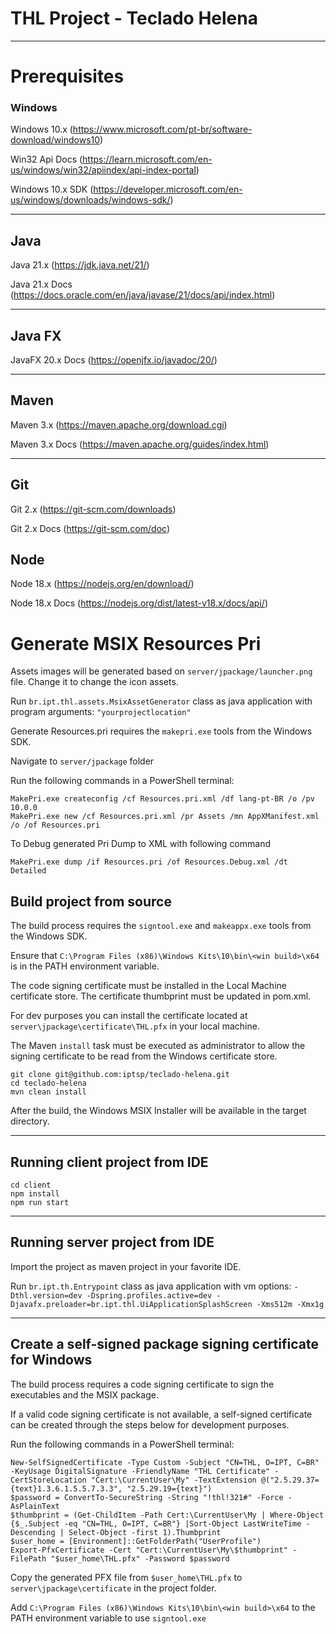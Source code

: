 # THL Project - Teclado Helena

***

# Prerequisites

### Windows

Windows 10.x        (https://www.microsoft.com/pt-br/software-download/windows10)

Win32 Api Docs      (https://learn.microsoft.com/en-us/windows/win32/apiindex/api-index-portal)

Windows 10.x SDK    (https://developer.microsoft.com/en-us/windows/downloads/windows-sdk/)

***

## Java

Java 21.x           (https://jdk.java.net/21/)

Java 21.x Docs      (https://docs.oracle.com/en/java/javase/21/docs/api/index.html)

***

## Java FX

JavaFX 20.x Docs    (https://openjfx.io/javadoc/20/)

***

## Maven

Maven 3.x        (https://maven.apache.org/download.cgi)

Maven 3.x Docs   (https://maven.apache.org/guides/index.html)

***

## Git

Git 2.x         (https://git-scm.com/downloads)

Git 2.x Docs    (https://git-scm.com/doc)

## Node

Node 18.x       (https://nodejs.org/en/download/)

Node 18.x Docs  (https://nodejs.org/dist/latest-v18.x/docs/api/)


# Generate MSIX Resources Pri

Assets images will be generated based on ```server/jpackage/launcher.png``` file. 
Change it to change the icon assets.


Run ```br.ipt.thl.assets.MsixAssetGenerator``` class as java application 
with program arguments: ```"yourprojectlocation"```


Generate Resources.pri requires the `makepri.exe` tools from the Windows SDK.

Navigate to ```server/jpackage``` folder

Run the following commands in a PowerShell terminal:
```
MakePri.exe createconfig /cf Resources.pri.xml /df lang-pt-BR /o /pv 10.0.0
MakePri.exe new /cf Resources.pri.xml /pr Assets /mn AppXManifest.xml /o /of Resources.pri
```

To Debug generated Pri Dump to XML with following command
```
MakePri.exe dump /if Resources.pri /of Resources.Debug.xml /dt Detailed
```

## Build project from source

The build process requires the `signtool.exe` and `makeappx.exe` tools from the Windows SDK.

Ensure that `C:\Program Files (x86)\Windows Kits\10\bin\<win build>\x64` is in the PATH environment variable.

The code signing certificate must be installed in the Local Machine certificate store. 
The certificate thumbprint must be updated in pom.xml.

For dev purposes you can install the certificate located at ```server\jpackage\certificate\THL.pfx``` in your local machine.

The Maven ```install``` task must be executed as administrator to allow the signing certificate to be read from the Windows certificate store.

```
git clone git@github.com:iptsp/teclado-helena.git
cd teclado-helena
mvn clean install 
```

After the build, the Windows MSIX Installer will be available in the target directory.


***

## Running client project from IDE

```
cd client
npm install
npm run start
```

***

## Running server project from IDE

Import the project as maven project in your favorite IDE.

Run ```br.ipt.th.Entrypoint``` class as java application with vm
options: ```-Dthl.version=dev -Dspring.profiles.active=dev -Djavafx.preloader=br.ipt.thl.UiApplicationSplashScreen -Xms512m -Xmx1g```


***

## Create a self-signed package signing certificate for Windows

The build process requires a code signing certificate to sign the executables and the MSIX package.

If a valid code signing certificate is not available, a self-signed certificate can be created through the steps below for development purposes.

Run the following commands in a PowerShell terminal:

```
New-SelfSignedCertificate -Type Custom -Subject "CN=THL, O=IPT, C=BR" -KeyUsage DigitalSignature -FriendlyName "THL Certificate" -CertStoreLocation "Cert:\CurrentUser\My" -TextExtension @("2.5.29.37={text}1.3.6.1.5.5.7.3.3", "2.5.29.19={text}")
$password = ConvertTo-SecureString -String "!thl!321#" -Force -AsPlainText
$thumbprint = (Get-ChildItem -Path Cert:\CurrentUser\My | Where-Object {$_.Subject -eq "CN=THL, O=IPT, C=BR"} |Sort-Object LastWriteTime -Descending | Select-Object -first 1).Thumbprint
$user_home = [Environment]::GetFolderPath("UserProfile")
Export-PfxCertificate -Cert "Cert:\CurrentUser\My\$thumbprint" -FilePath "$user_home\THL.pfx" -Password $password
```

Copy the generated PFX file from `$user_home\THL.pfx` to `server\jpackage\certificate` in the project folder.

Add `C:\Program Files (x86)\Windows Kits\10\bin\<win build>\x64` to the PATH environment variable to use `signtool.exe`